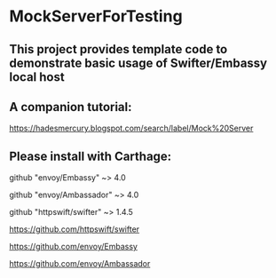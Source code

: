 # MockServerForTesting

## This project provides template code to demonstrate basic usage of Swifter/Embassy local host

## A companion tutorial: 

https://hadesmercury.blogspot.com/search/label/Mock%20Server

## Please install with Carthage:

github "envoy/Embassy" ~> 4.0

github "envoy/Ambassador" ~> 4.0

github "httpswift/swifter" ~> 1.4.5

https://github.com/httpswift/swifter

https://github.com/envoy/Embassy

https://github.com/envoy/Ambassador
